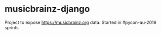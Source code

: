 # musicbrainz-django
Project to expose https://musicbrainz.org data. Started in #pycon-au-2019 sprints